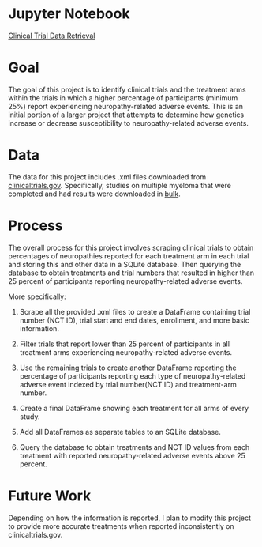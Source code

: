 # Jupyter Notebook
[Clinical Trial Data Retrieval](https://github.com/NBlixt/Portfolio/blob/master/Clinical%20Trial%20Data%20Retrieval/clinical_trial_data_retrieval.ipynb)

# Goal
The goal of this project is to identify clinical trials and the treatment arms within the trials in which a higher percentage of participants (minimum 25%) report experiencing neuropathy-related adverse events.  This is an initial portion of a larger project that attempts to determine how genetics increase or decrease susceptibility to neuropathy-related adverse events. 

# Data
The data for this project includes .xml files downloaded from [clinicaltrials.gov](https://clinicaltrials.gov/).  Specifically, studies on multiple myeloma that were completed and had results were downloaded in [bulk](https://clinicaltrials.gov/ct2/results?cond=Multiple+Myeloma&term=&cntry=&state=&city=&dist=&Search=Search&recrs=e&rslt=With).

# Process
The overall process for this project involves scraping clinical trials to obtain percentages of neuropathies reported for each treatment arm in each trial and storing this and other data in a SQLite database.  Then querying the database to obtain treatments and trial numbers that resulted in higher than 25 percent of participants reporting neuropathy-related adverse events.  

More specifically:
1) Scrape all the provided .xml files to create a DataFrame containing trial number (NCT ID), trial start and end dates, enrollment, and more basic information.
    
2) Filter trials that report lower than 25 percent of participants in all treatment arms experiencing neuropathy-related adverse events.
    
3) Use the remaining trials to create another DataFrame reporting the percentage of participants reporting each type of neuropathy-related adverse event indexed by trial number(NCT ID) and treatment-arm number.
    
4) Create a final DataFrame showing each treatment for all arms of every study.
    
5) Add all DataFrames as separate tables to an SQLite database.
    
6) Query the database to obtain treatments and NCT ID values from each treatment with reported neuropathy-related adverse events above 25 percent.


# Future Work
Depending on how the information is reported, I plan to modify this project to provide more accurate treatments when reported inconsistently on clinicaltrials.gov.
